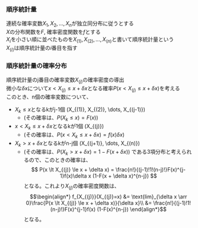 ### 順序統計量
連続な確率変数$X_1, X_2, \dots , X_n$が独立同分布に従うとする  
$X$の分布関数を$F$, 確率密度関数を$f$とする  
${X_i}$を小さい順に並べたものを$X_{(1)}, X_{(2)}, \dots, X_{(n)}$と書いて順序統計量という  
$X_{(i)}$は順序統計量の$i$番目を指す  

### 順序統計量の確率分布
順序統計量のj番目の確率変数$X_{(j)}$の確率密度の導出  
微小な$\delta x$について$x \lt X_{(j)} \le x + \delta x$となる確率$P(x \lt X_{(j)} \le x + \delta x)$を考える  
このとき、n個の確率変数について、
- $X_k \le x$となるkがj-1個 (X_{(1)}, X_{(2)}, \dots, X_{(j-1)})
  - (その確率は、$P(X_k \le x) = F(x)$)  
- $x \lt X_k \le x + \delta x$となるkが1個 (X_{(j)})
  - (その確率は、$P(x \lt X_k \le x + \delta x) = f(x)\delta x$)  
- $X_k \gt x + \delta x$となるkがn-j個 (X_{(j+1)}, \dots, X_{(n)})
  - (その確率は、$P(X_k \gt x + \delta x) = 1 - F(x + \delta x)$)
である3項分布と考えられるので、このときの確率は、
$$
P(x \lt X_{(j)} \le x + \delta x) = \frac{n!}{(j-1)!1!(n-j)!}F(x)^{j-1}f(x)\delta x (1-F(x + \delta x)^{n-j})
$$
となる。これより$X_{(j)}$の確率密度関数は、
$$\begin{align*}
f_{X_{(j)}}(X_{(j)}=x) &= \text{lim}_{\delta x \arr 0}\frac{P(x \lt X_{(j)} \le x + \delta x)}{\delta x}\\
&= \frac{n!}{(j-1)!1!(n-j)!}F(x)^{j-1}f(x) (1-F(x)^{n-j})
\end{align*}$$
となる。
